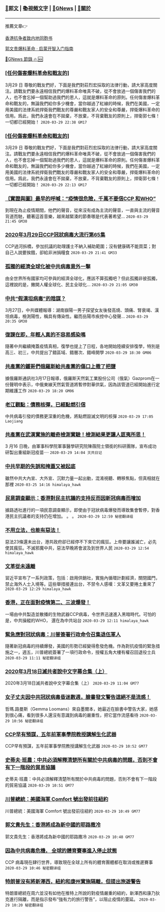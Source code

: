 ###  [:eagle:郭文](https://github.com/ourhimalayas/txt) | [:books:視頻文字](https://github.com/ourhimalayas/txt/blob/master/content/README.md) | [:newspaper:GNews](https://github.com/ourhimalayas/txt/blob/master/content/gnews/README.md) | [:pray:關於](https://github.com/ourhimalayas/home/tree/master/about)
---

推薦文章:point_right:

[香港抗争者致内地同胞书](https://github.com/ourhimalayas/news/blob/master/2019/08/a_letter_from_the_hong_kong_people.md)

[郭文贵爆料革命 · 启蒙开智入门指南](https://github.com/ourhimalayas/txt/issues/1)

[:newspaper:GNews 節錄 :fire: :new:](https://github.com/ourhimalayas/txt/blob/master/content/gnews/README.md) 



### [[任何傷害爆料革命和戰友的]](/content/gnews/1/README.md)

3月29 日 尊敬的戰友們好，下面是我們對莊烈宏採取的法律行動，請大家高度關注。請戰友們要永遠相信我們的爆料革命唯真不破，從不會放過一個傷害我們的人，也不會忘掉一個幫助過我們的恩人，這就是爆料革命的原則。任何傷害爆料革命和戰友的，無論我們給你多少機會，當你越過了紅線的時候，我們在美國，一定用美國的法律系統捍衛我們戰友的尊嚴和戰友家人的安全和尊嚴，捍衛爆料革命的信用。爲此，我們永遠會在不拋棄，不放棄，不背棄戰友的原則上，捍衛郭七條！
一切都已經開始！  `2020-03-29 22:38 GM17`

### [[任何傷害爆料革命和戰友的]](/content/gnews/2/README.md)

3月29 日 尊敬的戰友們好，下面是我們對莊烈宏採取的法律行動，請大家高度關注。請戰友們要永遠相信我們的爆料革命唯真不破，從不會放過一個傷害我們的人，也不會忘掉一個幫助過我們的恩人，這就是爆料革命的原則。任何傷害爆料革命和戰友的，無論我們給你多少機會，當你越過了紅線的時候，我們在美國，一定用美國的法律系統捍衛我們戰友的尊嚴和戰友家人的安全和尊嚴，捍衛爆料革命的信用。爲此，我們永遠會在不拋棄，不放棄，不背棄戰友的原則上，捍衛郭七條！
一切都已經開始！  `2020-03-29 22:13 GM17`

### [〘實證與圖〙最早的呼喊：“疫情很危險，千萬不要信CCP 和WHO”](/content/gnews/3/README.md)

到現在為止疫情期間，他們的聲音，從來沒有成為主流的聲音，一直與主流的聲音背道而馳，聽著這首音樂，越來越緊湊的節奏哪是代表著希望...  `2020-03-29 21:45 GM30`

### [2020年3月29日CCP冠狀病毒大流行第65集](/content/gnews/4/README.md)

CCP過河拆橋，參加抗議的助理護士不納入補助範圍；沒有健康碼不能買菜；對自己人說要挨餓，卻給非洲捐糧食  `2020-03-29 21:41 GM33`

### [孤獨的經濟全球化被中共病毒意外一擊](/content/gnews/5/README.md)

由全世界所有國家均可參與的經濟全球化，應該不算孤獨吧？但此孤獨非彼孤獨，這裡說的是，撇開人權全球化、民主全球化...  `2020-03-29 21:05 GM30`

### [中共“假漢坦病毒”的陰謀？](/content/gnews/6/README.md)

3月27日，中共媒體報導：湖南嶽陽一男子探望女友後發高燒、頭痛、腎衰竭、漢坦病毒，檢測陽性，稱具有傳染性。繼而岳陽市疾控中心發聲...  `2020-03-29 20:35 GM30`

### [復課在即，年輕人真的不容易感染嗎](/content/gnews/7/README.md)

隨著中共繼續掩蓋疫情真相，復學也提上了日程，各地開始陸續安排復學，特別是高三、初三，中共提出了錯區域、錯層次、錯峰開學  `2020-03-29 18:30 GM06`

### [共產黨的鐵哥們俄羅斯給共產黨的傷口上撒了把鹽](/content/gnews/8/README.md)

據俄羅斯通訊社3月17日報導，俄羅斯天然氣工業股份公司（俄氣）Gazprom在一份聲明中表示，中俄東線天然氣管道將暫停對華供氣，因為該管道已經開始進行定期維護工作  `2020-03-29 18:20 GM06`

### [老江觀點：債務核彈，已經點燃引信](/content/gnews/9/README.md)

中共病毒引發的債務更深重的危機，將點燃毀滅文明的核彈  `2020-03-29 17:05 Laojiang`

### [共產黨在武漢實施的離奇檢測實驗！檢測結果更讓人匪夷所思！](/content/gnews/10/README.md)

3 月16 日晚，由軍事科學院軍事醫學研究院陳薇院士領銜的科研團隊，宣布成功研製出重組新冠疫苗····  `2020-03-29 14:04 灭共日记`

### [中共早期的失誤和掩蓋又被起底](/content/gnews/11/README.md)

雖然中共大內宣、大外宣、沉默力量一起出動，混淆視聽、轉移焦點，但真相就在那裡  `2020-03-25 14:16 himalaya_hawk`

### [民意調查顯示：香港對民主抗議的支持反而因新冠病毒而增加](/content/gnews/12/README.md)

據路透社進行的一項民意調查顯示，即使由于冠狀病毒爆發而導致集會暫停，對香港民主抗議者的支持仍在增加。 。 。  `2020-03-29 12:59 秘密翻译组`

### [不用立法，也能有惡法！](/content/gnews/13/README.md)

惡法23條還未出台，港共政府卻已經停不下來它的瘋狂。上帝要讓誰滅亡，必先使其瘋狂。不滅邪魔中共，惡法早晚將會波及到世界人民  `2020-03-29 12:54 himalaya_hawk`

### [文革從未遠離](/content/gnews/14/README.md)

習近平宣布了一系列政策，包括：啟用供銷社，實施內循環計劃經濟，關閉國門，禁止海外人士入境等。這些舉措接連出台，不禁令人感嘆：文革又要捲土重來了  `2020-03-29 12:29 himalaya_hawk`

### [香港，正在面對疫情第二、三波爆發！](/content/gnews/15/README.md)

一場由中共製造並散播的生物武器CCP病毒，令世界迅速進入黑暗時代。可怕的是，中共操縱的WHO， 還在為中共站台  `2020-03-29 12:11 himalaya_hawk`

### [緊急應對冠狀病毒：川普簽署行政命令召集退伍軍人](/content/gnews/16/README.md)

隨著新冠病毒的持續爆發，美國的形勢已經變得愈發危機。作為對抗疫情的緊急措施之一，週五，川普總統簽署了一項行政命令，授權五角大樓有權召回退役士兵  `2020-03-29 11:11 秘密翻译组`

### [2020年3月18日滅共者說中文字幕合集（上）](/content/gnews/17/README.md)

2020年3月18日滅共者說中文字幕合集（上）  `2020-03-29 11:04 GM77`

### [女子丈夫因中共冠狀病毒昏迷數週，臉書發文警告這絕不是流感！](/content/gnews/18/README.md)

哲瑪.路曼斯（Gemma Loomans）來自墨爾本，她最近在臉書中警告大家，她感到很心痛，看到很多人還沒有意識到病毒的嚴重性，把它當作流感看待  `2020-03-29 10:56 秘密翻译组`

### [CCP早有預謀，五年前軍事學院教授講解生化武器](/content/gnews/19/README.md)

CCP早有預謀，五年前軍事學院教授講解生化武器  `2020-03-29 10:52 GM77`

### [史蒂夫·班農：中共必須解釋清楚所有關於中共病毒的問題，否則不會有下一階段的貿易協議](/content/gnews/20/README.md)

史蒂夫·班農：中共必須解釋清楚所有關於中共病毒的問題，否則不會有下一階段的貿易協議  `2020-03-29 10:51 GM77`

### [川普總統：美國海軍 Comfort 號出發前往紐約](/content/gnews/21/README.md)

川普總統：美國海軍 Comfort 號出發前往紐約  `2020-03-29 10:49 GM77`

### [郭文貴先生：香港將成為新中國的耶路撒冷](/content/gnews/22/README.md)

郭文貴先生：香港將成為新中國的耶路撒冷  `2020-03-29 10:48 GM77`

### [因為中共病毒危機， 全球的體育賽事進入停止狀態](/content/gnews/23/README.md)

CCP 病毒現在肆行世界，導致現在全球上所有的體育團體都在取消或推遲賽事  `2020-03-29 10:46 秘密翻译组`

### [特朗普沒有將新澤西，紐約和康州實施隔離，但提出旅遊警告](/content/gnews/24/README.md)

特朗普總統在周六並沒有如他在推特上所說的對疫情嚴重的紐約，新澤西和康乃狄克進行隔離，而是指示發布“強有力的旅行警告”，以阻止疫情的蔓延。  `2020-03-29 10:20 秘密翻译组`

